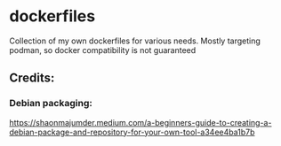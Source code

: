 # dockerfiles
Collection of my own dockerfiles for various needs. Mostly targeting podman, so docker compatibility is not guaranteed

## Credits:
### Debian packaging:
https://shaonmajumder.medium.com/a-beginners-guide-to-creating-a-debian-package-and-repository-for-your-own-tool-a34ee4ba1b7b
